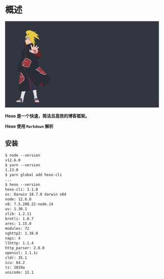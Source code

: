 # 概述

[banner]: images/banner.jpg 'banner'

![banner][banner]

**Hexo 是一个快速，简洁且高效的博客框架。**

**Hexo 使用 `Markdown` 解析**

## 安装

    $ node --version
    v12.6.0
    $ yarn --version
    1.13.0
    $ yarn global add hexo-cli
    ...
    $ hexo --version
    hexo-cli: 3.1.0
    os: Darwin 18.7.0 darwin x64
    node: 12.6.0
    v8: 7.5.288.22-node.14
    uv: 1.30.1
    zlib: 1.2.11
    brotli: 1.0.7
    ares: 1.15.0
    modules: 72
    nghttp2: 1.38.0
    napi: 4
    llhttp: 1.1.4
    http_parser: 2.8.0
    openssl: 1.1.1c
    cldr: 35.1
    icu: 64.2
    tz: 2019a
    unicode: 12.1
